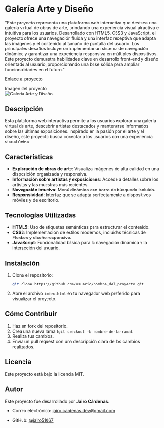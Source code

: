 # Galería Arte y Diseño

"Este proyecto representa una plataforma web interactiva que destaca una galería virtual de obras de arte, brindando una experiencia visual atractiva e intuitiva para los usuarios. Desarrollado con HTML5, CSS3 y JavaScript, el proyecto ofrece una navegación fluida y una interfaz receptiva que adapta las imágenes y el contenido al tamaño de pantalla del usuario. Los principales desafíos incluyeron implementar un sistema de navegación dinámico y garantizar una experiencia responsiva en múltiples dispositivos. Este proyecto demuestra habilidades clave en desarrollo front-end y diseño orientado al usuario, proporcionando una base sólida para ampliar funcionalidades en el futuro."

[Enlace al proyecto](https://jairo51067.github.io/Galerias_De_Obras_De_Arte/)

Imagen del proyecto
<br>
![Galeria Arte y Diseño](https://github.com/user-attachments/assets/1c3f3c3f-67c2-4445-bff8-5d6330e9a226) 

## Descripción

Esta plataforma web interactiva permite a los usuarios explorar una galería virtual de arte, descubrir artistas destacados y mantenerse informados sobre las últimas exposiciones. Inspirado en la pasión por el arte y el diseño, este proyecto busca conectar a los usuarios con una experiencia visual única.

## Características

- **Exploración de obras de arte**: Visualiza imágenes de alta calidad en una disposición organizada y responsiva.
- **Información sobre artistas y exposiciones**: Accede a detalles sobre los artistas y las muestras más recientes.
- **Navegación intuitiva**: Menú dinámico con barra de búsqueda incluida.
- **Responsividad**: Interfaz que se adapta perfectamente a dispositivos móviles y de escritorio.

## Tecnologías Utilizadas

- **HTML5**: Uso de etiquetas semánticas para estructurar el contenido.
- **CSS3**: Implementación de estilos modernos, incluidas técnicas de Flexbox y diseño responsivo.
- **JavaScript**: Funcionalidad básica para la navegación dinámica y la interacción del usuario.

## Instalación

1. Clona el repositorio:
    ```bash
    git clone https://github.com/usuario/nombre_del_proyecto.git
    ```
2. Abre el archivo `index.html` en tu navegador web preferido para visualizar el proyecto.

## Cómo Contribuir

1. Haz un fork del repositorio.
2. Crea una nueva rama (`git checkout -b nombre-de-la-rama`).
3. Realiza tus cambios.
4. Envía un pull request con una descripción clara de los cambios realizados.

## Licencia

Este proyecto está bajo la licencia MIT.

## Autor

Este proyecto fue desarrollado por **Jairo Cárdenas**.  

- Correo electrónico: [jairo.cardenas.dev@gmail.com](mailto:jairo.cardenas.dev@gmail.com)  

- GitHub: [@jairo51067](https://github.com/jairo51067)  
